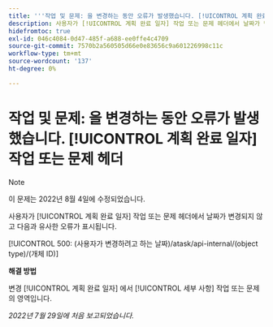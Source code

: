 ```yaml
---
title: '''작업 및 문제: 을 변경하는 동안 오류가 발생했습니다. [!UICONTROL 계획 완료 일자] 작업 또는 문제 헤더'
description: 사용자가 [!UICONTROL 계획 완료 일자] 작업 또는 문제 헤더에서 날짜가 변경되지 않고 사용자에게 오류가 표시됩니다.
hidefromtoc: true
exl-id: 046c4084-0d47-485f-a688-ee0ffe4c4709
source-git-commit: 7570b2a560505d66e0e83656c9a601226998c11c
workflow-type: tm+mt
source-wordcount: '137'
ht-degree: 0%

---
```


# 작업 및 문제: 을 변경하는 동안 오류가 발생했습니다. [!UICONTROL 계획 완료 일자] 작업 또는 문제 헤더

>[!NOTE]
>
>이 문제는 2022년 8월 4일에 수정되었습니다.

사용자가 [!UICONTROL 계획 완료 일자] 작업 또는 문제 헤더에서 날짜가 변경되지 않고 다음과 유사한 오류가 표시됩니다.

[!UICONTROL 500: (사용자가 변경하려고 하는 날짜)/atask/api-internal/(object type)/(개체 ID)]

**해결 방법**

변경 [!UICONTROL 계획 완료 일자] 에서 [!UICONTROL 세부 사항] 작업 또는 문제의 영역입니다.

_2022년 7월 29일에 처음 보고되었습니다._
